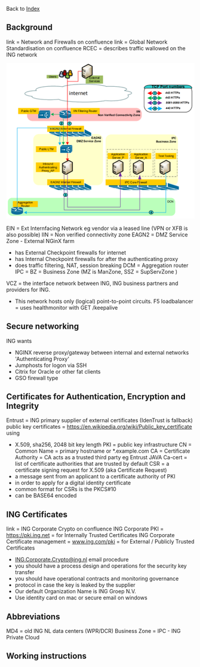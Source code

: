 Back to [Index](0-index.md)

## Background
link = Network and Firewalls on confluence
link = Global Network Standardisation on confluence
RCEC = describes traffic wallowed on the ING network 

![img_2.png](img_2.png)

EIN = Ext Internfacing Network eg vendor via a leased line (VPN or XFB is also possible)
IIN = Non verified connectivity zone
EAGN2 = DMZ Service Zone - External NGinX farm
- has External Checkpoint firewalls for internet
- has Internal Checkpoint firewalls for after the authenticating proxy
- does traffic filtering, NAT, session breaking
DCM = Aggregation router
IPC = BZ = Business Zone (MZ is ManZone, SSZ = SupServZone )

VCZ = the interface network between ING, ING business partners and providers for ING. 
- This network hosts only (logical) point-to-point circuits.
F5 loadbalancer = uses healthmonitor with GET /keepalive

## Secure networking
ING wants 
- NGINX reverse proxy/gateway between internal and external networks 'Authenticating Proxy'
- Jumphosts for logon via SSH
- Citrix for Oracle or other fat clients
- GSO firewall type 

## Certificates for Authentication, Encryption and Integrity
Entrust = ING primary supplier of external certificates (IdenTrust is fallback)
public key certificates = https://en.wikipedia.org/wiki/Public_key_certificate using 
- X.509, sha256, 2048 bit key length
PKI = public key infrastructure
CN = Common Name = primary hostname or *.example.com
CA = Certificate Authority = CA acts as a trusted third party eg Entrust
JAVA Ca-cert = list of certificate authorities that are trusted by default
CSR = a certificate signing request for X.509 (aka Certificate Request) 
- a message sent from an applicant to a certificate authority of PKI 
- in order to apply for a digital identity certificate
- common format for CSRs is the PKCS#10
- can be BASE64 encoded

## ING Certificates
link = 	ING Corporate Crypto on confluence 
ING Corporate PKI = https://pki.ing.net = for Internally Trusted Certificates
ING Corporate Certificate management = www.ing.com/pki = for External / Publicly Trusted Certificates
- ING.Corporate.Crypto@ing.nl email procedure
- you should have a process design and operations for the security key transfer
- you should have operational contracts and monitoring governance
- protocol in case the key is leaked by the supplier
- Our default Organization Name is ING Groep N.V.
- Use identity card on mac or secure email on windows

## Abbreviations
MD4 = old ING NL data centers (WPR/DCR)
Business Zone = IPC - ING Private Cloud


## Working instructions 